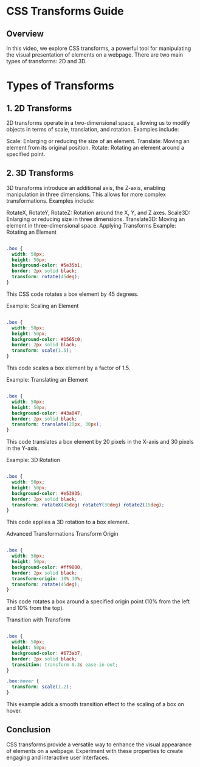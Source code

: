 # CSS Transforms Guide
## Overview
In this video, we explore CSS transforms, a powerful tool for manipulating the visual presentation of elements on a webpage. There are two main types of transforms: 2D and 3D.

# Types of Transforms
## 1. 2D Transforms
2D transforms operate in a two-dimensional space, allowing us to modify objects in terms of scale, translation, and rotation. 
Examples include:

Scale: Enlarging or reducing the size of an element.
Translate: Moving an element from its original position.
Rotate: Rotating an element around a specified point.

## 2. 3D Transforms
3D transforms introduce an additional axis, the Z-axis, enabling manipulation in three dimensions. This allows for more complex transformations. Examples include:

RotateX, RotateY, RotateZ: Rotation around the X, Y, and Z axes.
Scale3D: Enlarging or reducing size in three dimensions.
Translate3D: Moving an element in three-dimensional space.
Applying Transforms
Example: Rotating an Element

```css

.box {
  width: 50px;
  height: 50px;
  background-color: #5e35b1;
  border: 2px solid black;
  transform: rotate(45deg);
}
```
This CSS code rotates a box element by 45 degrees.

Example: Scaling an Element
```css

.box {
  width: 50px;
  height: 50px;
  background-color: #1565c0;
  border: 2px solid black;
  transform: scale(1.5);
}
```
This code scales a box element by a factor of 1.5.

Example: Translating an Element

```css

.box {
  width: 50px;
  height: 50px;
  background-color: #43a047;
  border: 2px solid black;
  transform: translate(20px, 30px);
}
```

This code translates a box element by 20 pixels in the X-axis and 30 pixels in the Y-axis.

Example: 3D Rotation
```css

.box {
  width: 50px;
  height: 50px;
  background-color: #e53935;
  border: 2px solid black;
  transform: rotateX(45deg) rotateY(30deg) rotateZ(15deg);
}
```

This code applies a 3D rotation to a box element.

Advanced Transformations
Transform Origin
```css

.box {
  width: 50px;
  height: 50px;
  background-color: #ff9800;
  border: 2px solid black;
  transform-origin: 10% 10%;
  transform: rotate(45deg);
}
```
This code rotates a box around a specified origin point (10% from the left and 10% from the top).

Transition with Transform
```css 

.box {
  width: 50px;
  height: 50px;
  background-color: #673ab7;
  border: 2px solid black;
  transition: transform 0.3s ease-in-out;
}

.box:hover {
  transform: scale(1.2);
}
```
This example adds a smooth transition effect to the scaling of a box on hover.

## Conclusion
CSS transforms provide a versatile way to enhance the visual appearance of elements on a webpage. Experiment with these properties to create engaging and interactive user interfaces.